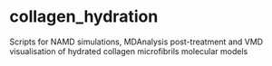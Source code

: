 # collagen_hydration
Scripts for NAMD simulations, MDAnalysis post-treatment and VMD visualisation of hydrated collagen microfibrils molecular models
